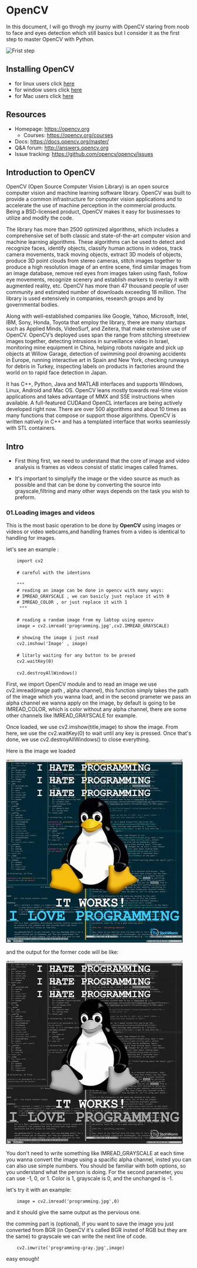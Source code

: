 # OpenCV
In this document, I will go throgh my journy with OpenCV staring from noob to face and eyes detection which still basics but I consider it as the first step to master OpenCV with Python.

![Frist step](http://www.hotel-r.net/im/hotel/gb/first-step-5.jpeg)


## Installing OpenCV
* for linux users click [here](https://linuxize.com/post/how-to-install-opencv-on-ubuntu-18-04/)
* for window users click [here](https://opencv-python-tutroals.readthedocs.io/en/latest/py_tutorials/py_setup/py_setup_in_windows/py_setup_in_windows.html)
* for Mac users click [here](https://www.pyimagesearch.com/2018/08/17/install-opencv-4-on-macos/)

## Resources

* Homepage: https://opencv.org
    * Courses: https://opencv.org/courses
* Docs: https://docs.opencv.org/master/
* Q&A forum: http://answers.opencv.org
* Issue tracking: https://github.com/opencv/opencv/issues

## Introduction to OpenCV
OpenCV (Open Source Computer Vision Library) is an open source computer vision and machine learning software library. OpenCV was built to provide a common infrastructure for computer vision applications and to accelerate the use of machine perception in the commercial products. Being a BSD-licensed product, OpenCV makes it easy for businesses to utilize and modify the code.

The library has more than 2500 optimized algorithms, which includes a comprehensive set of both classic and state-of-the-art computer vision and machine learning algorithms. These algorithms can be used to detect and recognize faces, identify objects, classify human actions in videos, track camera movements, track moving objects, extract 3D models of objects, produce 3D point clouds from stereo cameras, stitch images together to produce a high resolution image of an entire scene, find similar images from an image database, remove red eyes from images taken using flash, follow eye movements, recognize scenery and establish markers to overlay it with augmented reality, etc. OpenCV has more than 47 thousand people of user community and estimated number of downloads exceeding 18 million. The library is used extensively in companies, research groups and by governmental bodies.

Along with well-established companies like Google, Yahoo, Microsoft, Intel, IBM, Sony, Honda, Toyota that employ the library, there are many startups such as Applied Minds, VideoSurf, and Zeitera, that make extensive use of OpenCV. OpenCV’s deployed uses span the range from stitching streetview images together, detecting intrusions in surveillance video in Israel, monitoring mine equipment in China, helping robots navigate and pick up objects at Willow Garage, detection of swimming pool drowning accidents in Europe, running interactive art in Spain and New York, checking runways for debris in Turkey, inspecting labels on products in factories around the world on to rapid face detection in Japan.

It has C++, Python, Java and MATLAB interfaces and supports Windows, Linux, Android and Mac OS. OpenCV leans mostly towards real-time vision applications and takes advantage of MMX and SSE instructions when available. A full-featured CUDAand OpenCL interfaces are being actively developed right now. There are over 500 algorithms and about 10 times as many functions that compose or support those algorithms. OpenCV is written natively in C++ and has a templated interface that works seamlessly with STL containers.

## Intro
* First thing first, we need to understand that the core of image and video analysis is frames as videos consist of static images called frames.

* It's important to simplyify the image or the video source as much as possible and that can be done by converting the source into grayscale,filtring and many other ways depends on the task you wish to preform.

### 01.Loading images and videos
This is the most basic operation to be done by **OpenCV** using images or videos or video webcams,and handling frames from a video is identical to handling for images.

let's see an example :

        import cv2

        # careful with the identions

        """
        # reading an image can be done in opencv with many ways:
        # IMREAD_GRAYSCALE , we can basicly just replace it with 0
        # IMREAD_COLOR , or just replace it with 1
         """

        # reading a randam image from my labtop using opencv
        image = cv2.imread('programming.jpg',cv2.IMREAD_GRAYSCALE)

        # showing the image i just read
        cv2.imshow('Image' , image)

        # litarly waiting for any button to be presed
        cv2.waitKey(0)

        cv2.destroyAllWindows()

First, we import OpenCV module and to read an image we use cv2.imread(image path , alpha channel), this function simply takes the path of the image which you wanna load, and in the second prameter we pass an alpha channel we wanna apply on the image, by  default is going to be IMREAD_COLOR, which is color without any alpha channel, there are some other channels like IMREAD_GRAYSCALE for example.

Once loaded, we use cv2.imshow(title,image) to show the image. From here, we use the cv2.waitKey(0) to wait until any key is pressed. Once that's done, we use cv2.destroyAllWindows() to close everything.

Here is the image we loaded

![input](https://github.com/salahbeeh/OpenCV/blob/master/samples/programming.jpg?raw=true)

and the output for the former code will be like:

![output](https://raw.githubusercontent.com/salahbeeh/OpenCV/master/samples/programming-gray.jpg?token=AK65GLJ7DV5LXRPE4TO2TLC6YBFAA)


You don't need to write something like IMREAD_GRAYSCALE at each time you wanna convert the image using a spacific alpha channel, insted you can can also use simple numbers. You should be familiar with both options, so you understand what the person is doing. For the second parameter, you can use -1, 0, or 1. Color is 1, grayscale is 0, and the unchanged is -1.

let's try it with an example:

        image = cv2.imread('programming.jpg',0)

and it should give the same output as the pervious one.

the comming part is (optional), if you want to save the image you just converted from BGR (in OpenCV it's called BGR insted of RGB but they are the same) to grayscale we can write the next line of code.

        cv2.imwrite('programming-gray.jpg',image)

easy enough!
